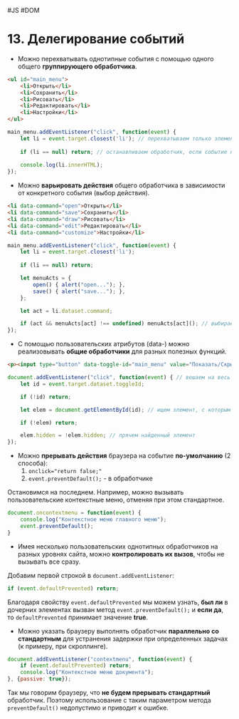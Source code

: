 #JS #DOM

# 13. Делегирование событий

- Можно перехватывать однотипные события с помощью одного общего **группирующего обработчика**.

```html
<ul id="main_menu">
    <li>Открыть</li>
    <li>Сохранить</li>
    <li>Рисовать</li>
    <li>Редактировать</li>
    <li>Настройки</li>
</ul>
```

```javascript
main_menu.addEventListener("click", function(event) {
    let li = event.target.closest('li'); // перехватываем только элементы по названию тега (null – иначе)
    
    if (li == null) return; // останавливаем обработчик, если событие не подходит
    
    console.log(li.innerHTML);
});
```

- Можно **варьировать действия** общего обработчика в зависимости от конкретного события (выбор действия).

```html
<li data-command="open">Открыть</li>
<li data-command="save">Сохранить</li>
<li data-command="draw">Рисовать</li>
<li data-command="edit">Редактировать</li>
<li data-command="customize">Настройки</li>
```

```javascript
main_menu.addEventListener("click", function(event) {
    let li = event.target.closest('li');
    
    if (li == null) return;

    let menuActs = {
        open() { alert("open..."); },
        save() { alert("save..."); },
    };

    let act = li.dataset.command;

    if (act && menuActs[act] !== undefined) menuActs[act](); // выбираем функцию из нашего объекта menuActs
});
```

- С помощью пользовательских атрибутов (data-) можно реализовывать **общие обработчики** для разных полезных функций.

```html
<p><input type="button" data-toggle-id="main_menu" value="Показать/Скрыть меню" /></p>
```

```javascript
document.addEventListener("click", function(event) { // вешаем на весь документ целиком
    let id = event.target.dataset.toggleId;

    if (!id) return;

    let elem = document.getElementById(id); // ищем элемент, с которым собираемся взаимодействовать

    if (!elem) return;

    elem.hidden = !elem.hidden; // прячем найденный элемент
});
```

- Можно **прерывать действия** браузера на событие **по-умолчанию** (2 способа):
    1. `onclick="return false;"`
    2. `event.preventDefault();` - в обработчике

Остановимся на последнем. Например, можно вызывать пользовательские контекстные меню, отменяя при этом стандартное.

```javascript
document.oncontextmenu = function(event) {
    console.log("Контекстное меню главного меню");
    event.preventDefault();
}
```

- Имея несколько пользовательских однотипных обработчиков на разных уровнях сайта, можно **контролировать их вызов**, чтобы не вызывать все сразу.

Добавим первой строкой в `document.addEventListener`:

```javascript
if (event.defaultPrevented) return;
```

Благодаря свойству `event.defaultPrevented` мы можем узнать, **был ли** в дочерних элементах вызван метод `event.preventDefault();` и **если да**, то `defaultPrevented` принимает значение **true**.

- Можно указать браузеру выполнять обработчик **параллельно со стандартным** для устранения задержки при определенных задачах (к примеру, при скроллинге).

```javascript
document.addEventListener("contextmenu", function(event) {
    if (event.defaultPrevented) return;
    console.log("Контекстное меню документа");
}, {passive: true});
```

Так мы говорим браузеру, что **не будем прерывать стандартный** обработчик. Поэтому использование с таким параметром метода `preventDefault()` недопустимо и приводит к ошибке.
